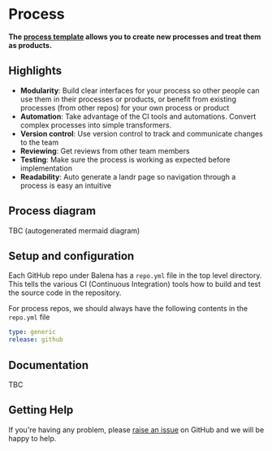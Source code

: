 # Process

**The [process template](https://github.com/product-os/process-template) allows you to create new processes and treat them as products.**

## Highlights

- **Modularity**: Build clear interfaces for your process so other people can use them in their processes or products, or benefit from existing processes (from other repos) for your own process or product
- **Automation**: Take advantage of the CI tools and automations. Convert complex processes into simple transformers.
- **Version control**: Use version control to track and communicate changes to the team
- **Reviewing**: Get reviews from other team members
- **Testing**: Make sure the process is working as expected before implementation
- **Readability**: Auto generate a landr page so navigation through a process is easy an intuitive

## Process diagram

TBC (autogenerated mermaid diagram)

## Setup and configuration

Each GitHub repo under Balena has a `repo.yml` file in the top level directory. This tells the various CI (Continuous Integration) tools how to build and test the source code in the repository.

For process repos, we should always have the following contents in the `repo.yml` file

```yaml
type: generic
release: github

```

## Documentation

TBC

## Getting Help

If you're having any problem, please [raise an issue](https://https://github.com/product-os/process/issues/new) on GitHub and we will be happy to help.
